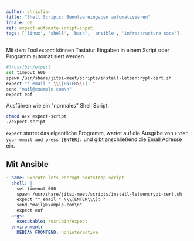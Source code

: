 ```yaml
---
author: christian
title: "Shell Scripts: Benutzereingaben automatisieren"
locale: de
ref: expect-automate-script-input
tags: ['linux', 'shell', 'bash', 'ansible', 'infrastructure code']
---
```


Mit dem Tool `expect` können Tastatur Eingaben in einem Script oder
Programm automatisiert werden.

```sh
#!/usr/bin/expect
set timeout 600
spawn /usr/share/jitsi-meet/scripts/install-letsencrypt-cert.sh
expect "* email * \\\[ENTER\\\]: "
send "mail@example.com\n"
expect eof
```

Ausführen wie ein "normales" Shell Script:

```sh
chmod a+x expect-script
./expect-script
```

`expect` startet das eigentliche Programm, wartet auf die Ausgabe von
`Enter your email and press [ENTER]:` und gibt anschließend die Email
Adresse ein.

## Mit Ansible

```yml
- name: Execute lets encrypt bootstrap script
  shell: |
    set timeout 600
    spawn /usr/share/jitsi-meet/scripts/install-letsencrypt-cert.sh
    expect "* email * \\\[ENTER\\\]: "
    send "mail@example.com\n"
    expect eof
  args:
    executable: /usr/bin/expect
  environment:
    DEBIAN_FRONTEND: noninteractive
```
